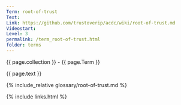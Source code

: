 ```yaml
---
Term: root-of-trust
Text: 
Link: https://github.com/trustoverip/acdc/wiki/root-of-trust.md
Videostart: 
Level: 3
permalink: /term_root-of-trust.html
folder: terms
---
```


{{ page.collection }} - {{ page.Term }}

   {{ page.text }}

{% include_relative glossary/root-of-trust.md %}

 {% include links.html %} 
